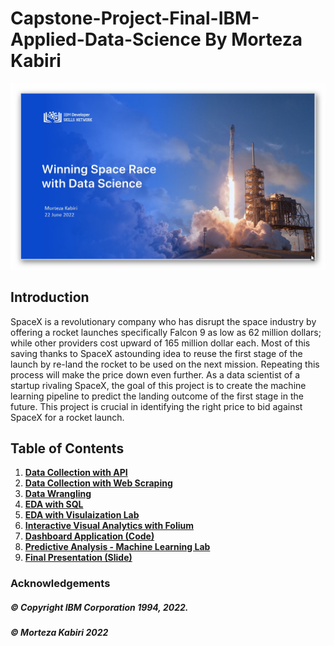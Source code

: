 # Capstone-Project-Final-IBM-Applied-Data-Science By Morteza Kabiri
<img src="https://github.com/Morteza-Kabiri/Capstone-Project-Final-IBM-Applied-Data-Science/blob/main/Applied%20Data%20Science%20Capstone.jpg">

## Introduction

SpaceX is a revolutionary company who has disrupt the space industry by offering a rocket launches specifically Falcon 9 as low as 62 million dollars; while other providers cost upward of 165 million dollar each. Most of this saving thanks to SpaceX astounding idea to reuse the first stage of the launch by re-land the rocket to be used on the next mission. Repeating this process will make the price down even further. As a data scientist of a startup rivaling SpaceX, the goal of this project is to create the machine learning pipeline to predict the landing outcome of the first stage in the future. This project is crucial in identifying the right price to bid against SpaceX for a rocket launch.

## Table of Contents
1. [**Data Collection with API**](https://github.com/Morteza-Kabiri/Capstone-Project-Final-IBM-Applied-Data-Science/blob/main/jupyter-labs-spacex-data-collection-api.ipynb)
2. [**Data Collection with Web Scraping**](https://github.com/Morteza-Kabiri/Capstone-Project-Final-IBM-Applied-Data-Science/blob/main/jupyter-labs-webscraping.ipynb)
3. [**Data Wrangling**](https://github.com/Morteza-Kabiri/Capstone-Project-Final-IBM-Applied-Data-Science/blob/main/labs-jupyter-spacex-Data%20wrangling.ipynb)
4. [**EDA with SQL**](https://github.com/Morteza-Kabiri/Capstone-Project-Final-IBM-Applied-Data-Science/blob/main/jupyter-labs-eda-sql-coursera.ipynb)
5. [**EDA with Visulaization Lab**](https://github.com/Morteza-Kabiri/Capstone-Project-Final-IBM-Applied-Data-Science/blob/main/jupyter-labs-eda-dataviz.ipynb)
6. [**Interactive Visual Analytics with Folium**](https://github.com/Morteza-Kabiri/Capstone-Project-Final-IBM-Applied-Data-Science/blob/main/Visual_Analytics_with_Folium.ipynb)
7. [**Dashboard Application (Code)**](https://github.com/Morteza-Kabiri/Capstone-Project-Final-IBM-Applied-Data-Science/blob/main/Spacex_Dash_App.py)
8. [**Predictive Analysis - Machine Learning Lab**]()
9. [**Final Presentation (Slide)**](https://github.com/Morteza-Kabiri/Capstone-Project-Final-IBM-Applied-Data-Science/blob/main/)


### Acknowledgements 

##### © Copyright IBM Corporation 1994, 2022.
##### © Morteza Kabiri 2022
